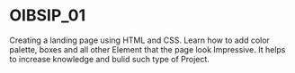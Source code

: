 # OIBSIP_01
Creating a landing page using HTML and CSS. Learn how to add color palette, boxes and all other Element that the page look Impressive. It helps to increase knowledge and bulid such type of Project.
